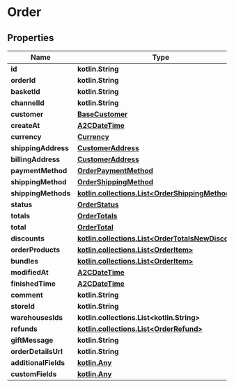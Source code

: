 
# Order

## Properties
| Name | Type | Description | Notes |
| ------------ | ------------- | ------------- | ------------- |
| **id** | **kotlin.String** |  |  [optional] |
| **orderId** | **kotlin.String** |  |  [optional] |
| **basketId** | **kotlin.String** |  |  [optional] |
| **channelId** | **kotlin.String** |  |  [optional] |
| **customer** | [**BaseCustomer**](BaseCustomer.md) |  |  [optional] |
| **createAt** | [**A2CDateTime**](A2CDateTime.md) |  |  [optional] |
| **currency** | [**Currency**](Currency.md) |  |  [optional] |
| **shippingAddress** | [**CustomerAddress**](CustomerAddress.md) |  |  [optional] |
| **billingAddress** | [**CustomerAddress**](CustomerAddress.md) |  |  [optional] |
| **paymentMethod** | [**OrderPaymentMethod**](OrderPaymentMethod.md) |  |  [optional] |
| **shippingMethod** | [**OrderShippingMethod**](OrderShippingMethod.md) |  |  [optional] |
| **shippingMethods** | [**kotlin.collections.List&lt;OrderShippingMethod&gt;**](OrderShippingMethod.md) |  |  [optional] |
| **status** | [**OrderStatus**](OrderStatus.md) |  |  [optional] |
| **totals** | [**OrderTotals**](OrderTotals.md) |  |  [optional] |
| **total** | [**OrderTotal**](OrderTotal.md) |  |  [optional] |
| **discounts** | [**kotlin.collections.List&lt;OrderTotalsNewDiscount&gt;**](OrderTotalsNewDiscount.md) |  |  [optional] |
| **orderProducts** | [**kotlin.collections.List&lt;OrderItem&gt;**](OrderItem.md) |  |  [optional] |
| **bundles** | [**kotlin.collections.List&lt;OrderItem&gt;**](OrderItem.md) |  |  [optional] |
| **modifiedAt** | [**A2CDateTime**](A2CDateTime.md) |  |  [optional] |
| **finishedTime** | [**A2CDateTime**](A2CDateTime.md) |  |  [optional] |
| **comment** | **kotlin.String** |  |  [optional] |
| **storeId** | **kotlin.String** |  |  [optional] |
| **warehousesIds** | **kotlin.collections.List&lt;kotlin.String&gt;** |  |  [optional] |
| **refunds** | [**kotlin.collections.List&lt;OrderRefund&gt;**](OrderRefund.md) |  |  [optional] |
| **giftMessage** | **kotlin.String** |  |  [optional] |
| **orderDetailsUrl** | **kotlin.String** |  |  [optional] |
| **additionalFields** | [**kotlin.Any**](.md) |  |  [optional] |
| **customFields** | [**kotlin.Any**](.md) |  |  [optional] |



